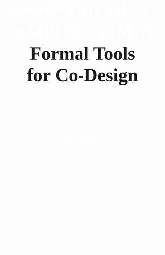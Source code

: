 
<h1 id='booktitle' nonumber  style='margin-top: -3em'>
    <!-- PyMCDP user manual -->
    <!-- The MCDPL co-design modeling language
    and its interactive co-design environment -->
    <!-- A Practical Approach to Co-Design -->
    <!-- Practical Tools for Co-Design -->
    <!-- Formal Tools for Systems Co-Design -->
    <span style='color:white;'>@@{PYMCDP_COMPILE_TIME}</span>
    <br/>Formal Tools <br/>for <f>Co</f>-<r>Design</r>
</h1>

<div id='author'>
    <p>Andrea Censi</p>
    <!-- <p><a href="http://censi.mit.edu">Andrea Censi</a>

    </p> -->
</div>

<p id='logop'>
    <img src='logo.png'/>
</p>

<div class='abstract'>
    Compiled: @@{PYMCDP_COMPILE_TIME} at @@{PYMCDP_COMPILE_DATE}

    <!-- Lorem ipsum dolor sit amet, consectetur adipisicing elit, sed do eiusmod
    tempor incididunt ut labore et dolore magna aliqua. Ut enim ad minim veniam,
    quis nostrud exercitation ullamco laboris nisi ut aliquip ex ea commodo
    consequat. Duis aute irure dolor in reprehenderit in voluptate velit esse
    cillum dolore eu fugiat nulla pariatur. Excepteur sint occaecat cupidatat non
    proident, sunt in culpa qui officia deserunt mollit anim id est laborum. -->
</div>
<!--
<div id='build_stats'>
    Version PYMCDP_VERSION. Manual compiled from branch COMPILE_BRANCH on COMPILE_DATE.
</div> -->

<div id='affiliation'> The author is with the Laboratory of Information and
    Decision Systems at the Massachusetts Institute of Technology; with ETH Zurich;
    with nuTonomy, inc.; and with Duckietown Engineering.
</div>

<h2 nonumber id='toc-heading'>Table of contents</h2>

<div id='toc'></div>

<!-- <h2 id='symbols-heading'>Table of important symbols</h2> -->


Media info:

    @page {
    size: 6in 9in;
    margin-top: 1.7cm;
    /*here*/
    margin-bottom: 0.312in;
    @center {
    border: solid 1px black;
    }
    }
    @page :left {
    margin-left: 1cm;
    margin-right: 2cm;
    }
    @page :right {
    margin-left: 2cm;
    margin-right: 1cm;
    }

    Render params: @@{RENDER_PARAMS}


<style>
    #booktitle, #author {
        font-family: Cambria;
    }
    #booktitle {
        text-align: center; font-size: 45pt !important;
        margin-top: 1em !important;
    }
    #author {
        text-align: center;
        margin-top: 5em;

         a {
        text-decoration: none;
        color: darkblue;
        font-size: 14pt;
        }
    }

    #author, #affiliation {
        color: white;
        margin: 0; padding: 0;
        margin-top: -2em;

    }
    @media print {
        #affiliation {
            float: footnote;
            font-size: smaller;
            text-align: justify;
        }
        #affiliation::footnote-call { display: none;  content: none; }
        #affiliation::footnote-marker { display: none; content: none;  }
    }
    @media screen {
        #affiliation {
            text-align: justify;
            font-size: smaller;
            margin-top: 6em;
        }
    }
    #build_stats {
        margin-top: 4em;
        font-size: smaller;
        font-style: italic;
    }
    #booktitle {
        font-size: 20pt;
        margin-top: 3em;
        font-family: "Berkshire", serif;
    }
    #toc-heading {
        page-break-before: always;
    }
    /*#symbols-heading {
        page-break-before: always;
    }*/
    .abstract {
        padding-left: 3em;
        padding-right: 3em;
    }
    #logop {
        text-align: center;
    }
    #logop  img {
        width: 40%;

        margin-top: 5em;
        margin-bottom: 5em;
    }

    ul.toc { font-size: smaller; }
    ul.toc, ul.toc ul { list-style-type: none; }

</style>
